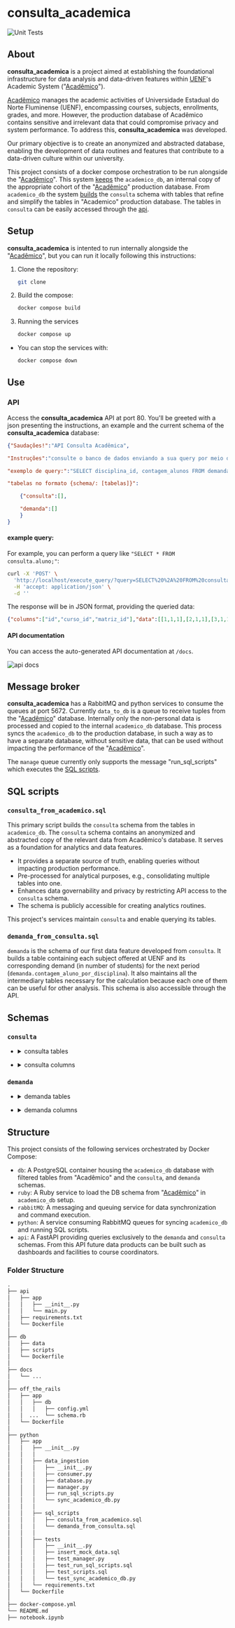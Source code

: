 # consulta_academica
![Unit Tests](https://github.com/danibritods/consulta_academica/actions/workflows/python-tests.yml/badge.svg)

## About

**consulta_academica** is a project aimed at establishing the foundational infrastructure for data analysis and data-driven features within [UENF][uenf_url]'s Academic System ("[Acadêmico][academico_url]").

[Acadêmico][academico_url] manages the academic activities of Universidade Estadual do Norte Fluminense (UENF), encompassing courses, subjects, enrollments, grades, and more. However, the production database of Acadêmico contains sensitive and irrelevant data that could compromise privacy and system performance. To address this, **consulta_academica** was developed.

Our primary objective is to create an anonymized and abstracted database, enabling the development of data routines and features that contribute to a data-driven culture within our university.

This project consists of a docker compose orchestration to be run alongside the "[Acadêmico][academico_url]". This system [keeps](#message-broker) the `academico_db`, an internal copy of the appropriate cohort of the "[Acadêmico][academico_url]" production database. From `academico_db` the system [builds](#sql-scripts) the `consulta` schema with tables that refine and simplify the tables in "Academico" production database. The tables in `consulta` can be easily accessed through the [api](#api). 

## Setup
**consulta_academica** is intented to run internally alongside the "[Acadêmico][academico_url]", but you can run it locally following this instructions:

1. Clone the repository:
   ```bash
   git clone
   ```
3. Build the compose: 
   ```bash
   docker compose build
   ```
5. Running the services
   ```bash
   docker compose up
   ```

- You can stop the services with:
  ```bash
  docker compose down
  ```

## Use

### API
Access the **consulta_academica** API at port 80. You'll be greeted with a json presenting the instructions, an example and the current schema of the **consulta_academica** database:

```json
{"Saudações!":"API Consulta Acadêmica",

"Instruções":"consulte o banco de dados enviando a sua query por meio de um POST para \"/execute_query\"",

"exemplo de query:":"SELECT disciplina_id, contagem_alunos FROM demanda.contagem_aluno_por_disciplina;",

"tabelas no formato {schema/: [tabelas]}":

    {"consulta":[],

    "demanda":[]
    }
}
```

#### example query: 
For example, you can perform a query like `"SELECT * FROM consulta.aluno;"`:
```bash
curl -X 'POST' \
  'http://localhost/execute_query/?query=SELECT%20%2A%20FROM%20consulta.aluno%3B' \
  -H 'accept: application/json' \
  -d ''
```
The response will be in JSON format, providing the queried data:
```json
{"columns":["id","curso_id","matriz_id"],"data":[[1,1,1],[2,1,1],[3,1,1],[4,2,2],[5,2,2]]}
```
#### API documentation
You can access the auto-generated API documentation at `/docs`.

![api docs](docs/API_docs.png)


## Message broker 
**consulta_academica** has a RabbitMQ and python services to consume the queues at port 5672.
Currently `data_to_db` is a queue to receive tuples from the "[Acadêmico][academico_url]" database. Internally only the non-personal data is processed and copied to the internal `academico_db` database. This process syncs the `academico_db` to the production database, in such a way as to have a separate database, without sensitive data, that can be used without impacting the performance of the "[Acadêmico][academico_url]". 

The `manage` queue currently only supports the message "run_sql_scripts" which executes the [SQL scripts](#sql-scripts).

## SQL scripts
### `consulta_from_academico.sql`
This primary script builds the `consulta` schema from the tables in `academico_db`. The `consulta` schema contains an anonymized and abstracted copy of the relevant data from Acadêmico's database. It serves as a foundation for analytics and data features.

- It provides a separate source of truth, enabling queries without impacting production performance.
- Pre-processed for analytical purposes, e.g., consolidating multiple tables into one.
- Enhances data governability and privacy by restricting API access to the `consulta` schema.
- The schema is publicly accessible for creating analytics routines.

This project's services maintain `consulta` and enable querying its tables.

### `demanda_from_consulta.sql`

`demanda` is the schema of our first data feature developed from `consulta`. It builds a table containing each subject offered at UENF and its corresponding demand (in number of students) for the next period (`demanda.contagem_aluno_por_disciplina`). It also maintains all the intermediary tables necessary for the calculation because each one of them can be useful for other analysis. This schema is also accessible through the API.

## Schemas
### `consulta`
- <details>
   <summary> consulta tables </summary>
   
   | Table name                                    | Description |
   |-----------------------------------------------|-------------|
   | aluno                                         |             |
   | disciplina_matriz                             |             |
   | disciplina                                    |             |
   | inscricao                                     |             |
   | turma                                         |             |
   | plano                                         |             |
   | participacao                                  |             |
   | atividade                                     |             |
   | aproveitamento_de_atividade                   |             |
   | equivalencia                                  |             |
   | disciplina_isencao                            |             |
   | disciplina_equivalencia_a_pedido              |             |
   | disciplina_aproveitamento_interno             |             |
   | disciplina_inscricao                          |             |
   | disciplina_participacao                       |             |
   | disciplina_cursada_ou_aproveitada             |             |
   | disciplina_cursada_aproveitada_ou_equivalente |             |
   | disciplina_cursada                            |             |
   | pre_requisito                                 |             |
   | co_requisito                                  |             |

</details>

- <details> 
  <summary>consulta columns</summary>

    - <details>
  
      <summary>aluno</summary>
      
      - id
      - curso_id
      - matriz_id

      </details>

    - <details>

      <summary>aproveitamento_de_atividade</summary>
      
      - id
      - aluno_id
      - participacao_id

      </details>

    - <details>
      <summary>atividade</summary>
      
      - id
      - ano_semestre
      - descricao
      - disciplina_id
      
      </details>

    - <details>
      <summary>co_resuisito</summary>
      
      - co_requisitante_id
      - co_requisito_id
      
      </details>

    - <details>
      <summary>disciplina</summary>
      
      - id
      - ano_semestre_fim
      - ano_semestre_inicio
      - creditos
      - horas_extra_classe
      - horas_pratica
      - horas_teorica
      - laboratorio_id
      - nome
      - sigla
      - tipo_aprovacao
      
      </details>

    - <details>
      <summary>disciplina_aproveitamento_interno</summary>
      
      - id
      - aluno_id
      - disciplina_id
      - ano_semestre
      - faltas
      - nota
      
      </details>

    - <details>
      <summary>disciplina_cursada</summary>
      
      - aluno_id
      - ano_semestre
      - disciplina_id
      - faltas
      - nota
      - origem
      - situacao
      
      </details>

    - <details>
      <summary>disciplina_cursada_aproveitada_ou_equivalente</summary>
      
      - aluno_id
      - ano_semestre
      - disciplina_id
      - faltas
      - nota
      - origem
      - situacao
      
      </details>

    - <details>
      <summary>disciplina_cursada_ou_aproveitada</summary>
      
      - aluno_id
      - ano_semestre
      - disciplina_id
      - faltas
      - nota
      - origem
      - situacao
      
      </details>

    - <details>
      <summary>disciplina_equivalencia_a_pedido</summary>
      
      - aluno_id
      - ano_semestre
      - disciplina_id
      - faltas
      - id
      - nota
      
      </details>

    - <details>
      <summary>disciplina_inscricao</summary>
      
      - aluno_id
      - ano_semestre
      - disciplina_id
      - faltas
      - nota
      - nota_ef
      - situacao
      
      </details>

    - <details>
      <summary>disciplina_isencao</summary>
      
      - aluno_id
      - ano_semestre
      - disciplina_id
      - id
      
      </details>

    - <details>
      <summary>disciplina_matriz</summary>
      
      - area_de_concentracao_id
      - disciplina_id
      - id
      - matriz_id
      - periodo_referencia
      
      </details>

    - <details>
      <summary>disciplina_participacao</summary>
      
      - aluno_id
      - ano_semestre
      - descricao
      - disciplina_id
      - faltas
      - nota
      - situacao
      
      </details>

    - <details>
      <summary>equivalencia</summary>
      
      - equivalente_id
      - equivalida_id
      
      </details>

    - <details>
      <summary>inscricao</summary>
      
      - faltas
      - id
      - nota
      - nota_ef
      - plano_id
      - situacao
      - turma_id
      
      </details>

    - <details>
      <summary>participacao</summary>
      
      - aluno_id
      - atividade_id
      - faltas
      - id
      - insatisfatoria_em
      - nota
      - satisfatoria_em
      
      </details>

    - <details>
      <summary>plano</summary>
      
      - aluno_id
      - ano_semestre
      - id
      
      </details>

    - <details>
      <summary>pre_requisito</summary>
      
      - pre_requisitante_id
      - pre_requisito_id
      
      </details>

    - <details>
      <summary>turma</summary>
      
      - ano_semestre
      - codigo
      - disciplina_id
      - id  
      </details>

</details>

### `demanda`
- <details>
   <summary> demanda tables </summary>

   | Table name                    | Description     |
   |-------------------------------|-----------------|
   | contagem_aluno_por_disciplina | contagem_alunos |      
   | contagem_aluno_por_disciplina | disciplina_id   |    
   | disciplina_aprovada           | aluno_id        |
   | disciplina_aprovada           | disciplina_id   |    
   | disciplina_demandada          | aluno_id        |
   | disciplina_demandada          | disciplina_id   |    
   | disciplina_remanescente       | aluno_id        |
   | disciplina_remanescente       | disciplina_id   |    

</details>

- <details>
  <summary>demanda columns</summary>

  - <details>
    <summary>contagem_aluno_por_disciplina</summary>

    - contagem_alunos
    - disciplina_id

    </details>

  - <details>
    <summary>disciplina_aprovada</summary>

    - aluno_id
    - disciplina_id

    </details>

  - <details>
    <summary>disciplina_demandada</summary>

    - aluno_id
    - disciplina_id

    </details>

  - <details>
    <summary>disciplina_remanescente</summary>

    - aluno_id
    - disciplina_id

    </details>

  </details>

## Structure

This project consists of the following services orchestrated by Docker Compose:
- `db`: A PostgreSQL container housing the `academico_db` database with filtered tables from "Acadêmico" and the `consulta`, and `demanda` schemas.
- `ruby`: A Ruby service to load the DB schema from "[Acadêmico][academico_url]" in `academico_db` setup.
- `rabbitMQ`: A messaging and queuing service for data synchronization and command execution.
- `python`: A service consuming RabbitMQ queues for syncing `academico_db` and running SQL scripts.
- `api`: A FastAPI providing queries exclusively to the `demanda` and `consulta` schemas. From this API future data products can be built such as dashboards and facilities to course coordinators.

### Folder Structure
```md
.
├── api
│   ├── app
│   │   ├── __init__.py
│   │   └── main.py
│   ├── requirements.txt
│   └── Dockerfile
│
├── db
│   ├── data
│   ├── scripts
│   └── Dockerfile
│
├── docs
│   └── ...
│
├── off_the_rails
│   ├── app
│   │   ├── db
│   │   │   ├── config.yml
│   │  ...  └── schema.rb
│   └── Dockerfile
│
├── python
│   ├── app
│   │   ├── __init__.py
│   │   │   
│   │   ├── data_ingestion
│   │   │   ├── __init__.py
│   │   │   ├── consumer.py
│   │   │   ├── database.py
│   │   │   ├── manager.py
│   │   │   ├── run_sql_scripts.py
│   │   │   └── sync_academico_db.py
│   │   │   
│   │   ├── sql_scripts
│   │   │   ├── consulta_from_academico.sql
│   │   │   └── demanda_from_consulta.sql
│   │   │   
│   │   ├── tests
│   │   │   ├── __init__.py
│   │   │   ├── insert_mock_data.sql
│   │   │   ├── test_manager.py
│   │   │   ├── test_run_sql_scripts.sql
│   │   │   ├── test_scripts.sql
│   │   │   └── test_sync_academico_db.py
│   │   └── requirements.txt
│   └── Dockerfile
│
├── docker-compose.yml
└── README.md
├── notebook.ipynb
```


[uenf_url]: https://uenf.br/
[academico_url]: https://academico.uenf.br/
